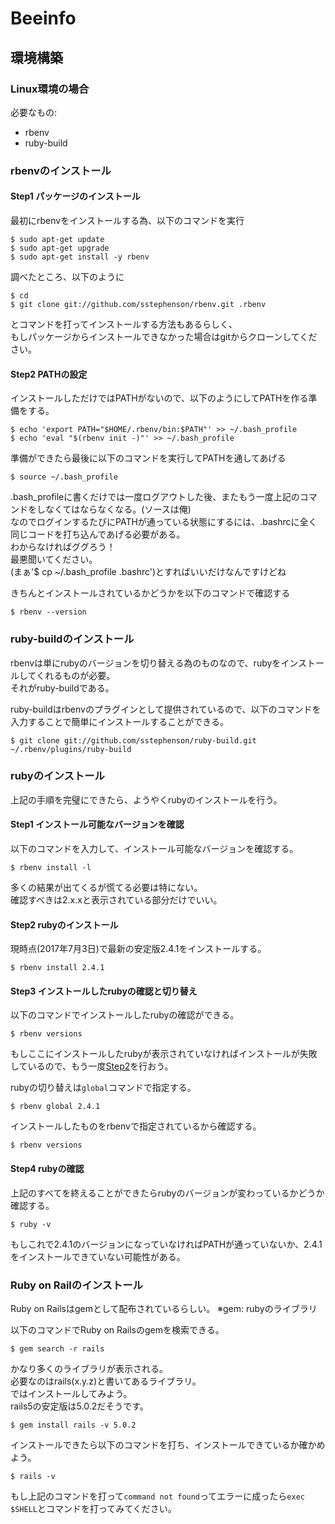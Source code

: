 # Beeinfo

## 環境構築

### Linux環境の場合
必要なもの:  
* rbenv  
* ruby-build  

### rbenvのインストール
#### Step1 パッケージのインストール

最初にrbenvをインストールする為、以下のコマンドを実行  

    $ sudo apt-get update  
    $ sudo apt-get upgrade  
    $ sudo apt-get install -y rbenv  


調べたところ、以下のように  

    $ cd  
    $ git clone git://github.com/sstephenson/rbenv.git .rbenv  

とコマンドを打ってインストールする方法もあるらしく、  
もしパッケージからインストールできなかった場合はgitからクローンしてください。  

#### Step2 PATHの設定

インストールしただけではPATHがないので、以下のようにしてPATHを作る準備をする。  

    $ echo 'export PATH="$HOME/.rbenv/bin:$PATH"' >> ~/.bash_profile  
    $ echo 'eval "$(rbenv init -)"' >> ~/.bash_profile  

準備ができたら最後に以下のコマンドを実行してPATHを通してあげる  

    $ source ~/.bash_profile

.bash_profileに書くだけでは一度ログアウトした後、またもう一度上記のコマンドをしなくてはならなくなる。(ソースは俺)  
なのでログインするたびにPATHが通っている状態にするには、.bashrcに全く同じコードを打ち込んであげる必要がある。  
わからなければググろう！  
最悪聞いてください。  
(まぁ'$ cp ~/.bash_profile .bashrc')とすればいいだけなんですけどね  


きちんとインストールされているかどうかを以下のコマンドで確認する  

    $ rbenv --version


### ruby-buildのインストール

rbenvは単にrubyのバージョンを切り替える為のものなので、rubyをインストールしてくれるものが必要。  
それがruby-buildである。  

ruby-buildはrbenvのプラグインとして提供されているので、以下のコマンドを入力することで簡単にインストールすることができる。  

    $ git clone git://github.com/sstephenson/ruby-build.git ~/.rbenv/plugins/ruby-build  

### rubyのインストール

上記の手順を完璧にできたら、ようやくrubyのインストールを行う。  

#### Step1 インストール可能なバージョンを確認

以下のコマンドを入力して、インストール可能なバージョンを確認する。  

    $ rbenv install -l

多くの結果が出てくるが慌てる必要は特にない。  
確認すべきは2.x.xと表示されている部分だけでいい。  

#### Step2 rubyのインストール

現時点(2017年7月3日)で最新の安定版2.4.1をインストールする。  

    $ rbenv install 2.4.1


#### Step3 インストールしたrubyの確認と切り替え

以下のコマンドでインストールしたrubyの確認ができる。

    $ rbenv versions

もしここにインストールしたrubyが表示されていなければインストールが失敗しているので、もう一度[Step2](#Step2-rubyのインストール)を行おう。  

rubyの切り替えは`global`コマンドで指定する。  

    $ rbenv global 2.4.1

インストールしたものをrbenvで指定されているから確認する。  

    $ rbenv versions

#### Step4 rubyの確認

上記のすべてを終えることができたらrubyのバージョンが変わっているかどうか確認する。  

    $ ruby -v

もしこれで2.4.1のバージョンになっていなければPATHが通っていないか、2.4.1をインストールできていない可能性がある。  


### Ruby on Railのインストール

Ruby on Railsはgemとして配布されているらしい。
※gem: rubyのライブラリ

以下のコマンドでRuby on Railsのgemを検索できる。

    $ gem search -r rails

かなり多くのライブラリが表示される。  
必要なのはrails(x.y.z)と書いてあるライブラリ。  
ではインストールしてみよう。  
rails5の安定版は5.0.2だそうです。  

    $ gem install rails -v 5.0.2

インストールできたら以下のコマンドを打ち、インストールできているか確かめよう。  

    $ rails -v

もし上記のコマンドを打って`command not found`ってエラーに成ったら`exec $SHELL`とコマンドを打ってみてください。  




